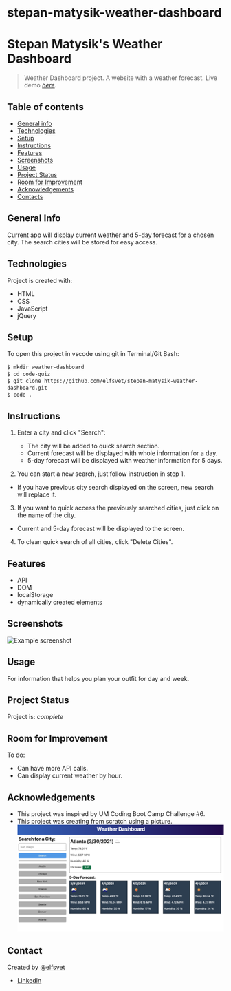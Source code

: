 # stepan-matysik-weather-dashboard

# Stepan Matysik's Weather Dashboard
> Weather Dashboard project. A website with a weather forecast.
> Live demo [_here_](https://elfsvet.github.io/stepan-matysik-weather-dashboard/). 

## Table of contents
* [General info](#general-info)
* [Technologies](#technologies)
* [Setup](#setup)
* [Instructions](#instructions)
* [Features](#features)
* [Screenshots](#screenshots)
* [Usage](#usage)
* [Project Status](#project-status)
* [Room for Improvement](#room-for-improvement)
* [Acknowledgements](#acknowledgements)
* [Contacts](#contact)



## General Info
Current app will display current weather and 5-day forecast for a chosen city. The search cities will be stored for easy access.

## Technologies
Project is created with:
- HTML
- CSS
- JavaScript
- jQuery

## Setup
To open this project in vscode using git in Terminal/Git Bash:

```
$ mkdir weather-dashboard
$ cd code-quiz
$ git clone https://github.com/elfsvet/stepan-matysik-weather-dashboard.git
$ code .
```

## Instructions
1. Enter a city and click "Search":
   - The city will be added to quick search section.
   - Current forecast will be displayed with whole information for a day.
   - 5-day forecast will be displayed with weather information for 5 days.


2. You can start a new search, just follow instruction in step 1.
- If you have previous city search displayed on the screen, new search will replace it.

3. If you want to quick access the previously searched cities, just click on the name of the city.
- Current and 5-day forecast will be displayed to the screen.
   
4. To clean quick search of all cities, click "Delete Cities".


## Features
- API
- DOM
- localStorage
- dynamically created elements

## Screenshots
![Example screenshot](./assets/images/screen-shot.gif)


## Usage
For information that helps you plan your outfit for day and week.

## Project Status
Project is: _complete_

## Room for Improvement
To do:
- Can have more API calls.
- Can display current weather by hour.

## Acknowledgements
- This project was inspired by UM Coding Boot Camp Challenge #6.
- This project was creating from scratch using a picture.
![Example gif](./assets/images/example.png)
## Contact
Created by [@elfsvet](https://github.com/elfsvet)
- [LinkedIn](https://www.linkedin.com/in/stepanmatysik/)
